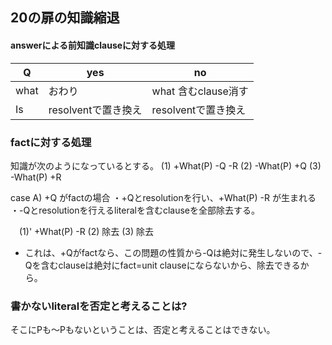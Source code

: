## 20の扉の知識縮退

#### answerによる前知識clauseに対する処理

Q | yes | no
--|--|--
 what | おわり | what 含むclause消す
 Is | resolventで置き換え |resolventで置き換え
 
 
 ### factに対する処理
 知識が次のようになっているとする。
  (1) +What(P) -Q -R
  (2) -What(P) +Q
  (3) -What(P) +R
  
  case A) +Q がfactの場合
    ・+Qとresolutionを行い、+What(P) -R が生まれる
	・-Qとresolutionを行えるliteralを含むclauseを全部除去する。
	
　(1)' +What(P)  -R
   (2) 除去
   (3) 除去
   
  * これは、+Qがfactなら、この問題の性質から-Qは絶対に発生しないので、-Qを含むclauseは絶対にfact=unit clauseにならないから、除去できるから。
  
  ### 書かないliteralを否定と考えることは?
  
  そこにPも〜Pもないということは、否定と考えることはできない。
  
  
